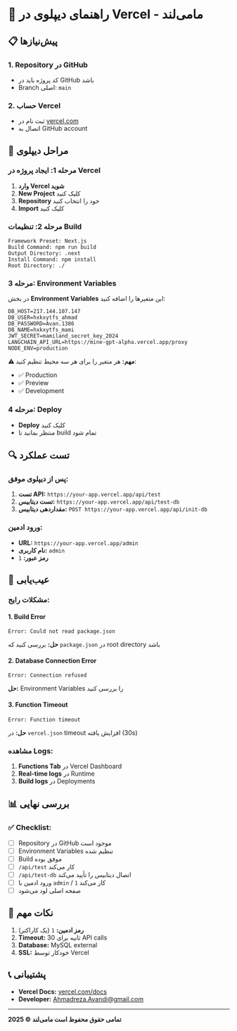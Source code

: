 # 🚀 راهنمای دیپلوی در Vercel - مامی‌لند

## 📋 پیش‌نیازها

### 1. Repository در GitHub
- کد پروژه باید در GitHub باشد
- Branch اصلی: `main`

### 2. حساب Vercel
- ثبت نام در [vercel.com](https://vercel.com)
- اتصال به GitHub account

## 🔧 مراحل دیپلوی

### مرحله 1: ایجاد پروژه در Vercel

1. **وارد Vercel شوید**
2. **New Project** کلیک کنید
3. **Repository** خود را انتخاب کنید
4. **Import** کلیک کنید

### مرحله 2: تنظیمات Build

```
Framework Preset: Next.js
Build Command: npm run build
Output Directory: .next
Install Command: npm install
Root Directory: ./
```

### مرحله 3: Environment Variables

در بخش **Environment Variables** این متغیرها را اضافه کنید:

```env
DB_HOST=217.144.107.147
DB_USER=hxkxytfs_ahmad
DB_PASSWORD=Avan.1386
DB_NAME=hxkxytfs_mami
JWT_SECRET=mamiland_secret_key_2024
LANGCHAIN_API_URL=https://mine-gpt-alpha.vercel.app/proxy
NODE_ENV=production
```

**⚠️ مهم:** هر متغیر را برای هر سه محیط تنظیم کنید:
- ✅ Production
- ✅ Preview
- ✅ Development

### مرحله 4: Deploy

- **Deploy** کلیک کنید
- منتظر بمانید تا build تمام شود

## 🔍 تست عملکرد

### پس از دیپلوی موفق:

1. **تست API:** `https://your-app.vercel.app/api/test`
2. **تست دیتابیس:** `https://your-app.vercel.app/api/test-db`
3. **مقداردهی دیتابیس:** `POST https://your-app.vercel.app/api/init-db`

### ورود ادمین:

- **URL:** `https://your-app.vercel.app/admin`
- **نام کاربری:** `admin`
- **رمز عبور:** `1`

## 🐛 عیب‌یابی

### مشکلات رایج:

#### 1. Build Error
```
Error: Could not read package.json
```
**حل:** بررسی کنید که `package.json` در root directory باشد

#### 2. Database Connection Error
```
Error: Connection refused
```
**حل:** Environment Variables را بررسی کنید

#### 3. Function Timeout
```
Error: Function timeout
```
**حل:** در `vercel.json` timeout افزایش یافته (30s)

### مشاهده Logs:

1. **Functions Tab** در Vercel Dashboard
2. **Real-time logs** در Runtime
3. **Build logs** در Deployments

## 📊 بررسی نهایی

### ✅ Checklist:

- [ ] Repository در GitHub موجود است
- [ ] Environment Variables تنظیم شده
- [ ] Build موفق بوده
- [ ] `/api/test` کار می‌کند
- [ ] `/api/test-db` اتصال دیتابیس را تأیید می‌کند
- [ ] ورود ادمین با `admin` / `1` کار می‌کند
- [ ] صفحه اصلی لود می‌شود

## 🎯 نکات مهم

1. **رمز ادمین:** `1` (یک کاراکتر)
2. **Timeout:** 30 ثانیه برای API calls
3. **Database:** MySQL external
4. **SSL:** خودکار توسط Vercel

## 📞 پشتیبانی

- **Vercel Docs:** [vercel.com/docs](https://vercel.com/docs)
- **Developer:** Ahmadreza.Avandi@gmail.com

---

**تمامی حقوق محفوظ است مامی‌لند © 2025**